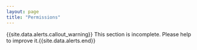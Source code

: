 ```yaml
---
layout: page
title: "Permissions"
---
```


{{site.data.alerts.callout_warning}} This section is incomplete. Please help to improve it.{{site.data.alerts.end}} 